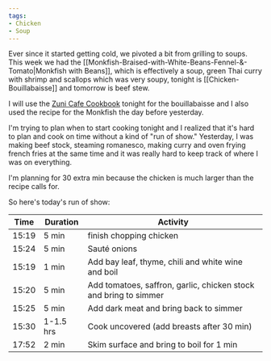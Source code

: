 ```yaml
---
tags:
- Chicken
- Soup
---
```

Ever since it started getting cold, we pivoted a bit from grilling to soups. This week we had the [[Monkfish-Braised-with-White-Beans-Fennel-&-Tomato|Monkfish with Beans]], which is effectively a soup, green Thai curry with shrimp and scallops which was very soupy, tonight is [[Chicken-Bouillabaisse]] and tomorrow is beef stew.

I will use the [Zuni Cafe Cookbook](https://wwnorton.com/books/The-Zuni-Cafe-Cookbook/) tonight for the bouillabaisse and I also used the recipe for the Monkfish the day before yesterday.

I'm trying to plan when to start cooking tonight and I realized that it's hard to plan and cook on time without a kind of "run of show." Yesterday, I was making beef stock, steaming romanesco, making curry and oven frying french fries at the same time and it was really hard to keep track of where I was on everything.

I'm planning for 30 extra min because the chicken is much larger than the recipe calls for.

So here's today's run of show:

| Time | Duration | Activity |
| --- | --- | --- | 
| 15:19 | 5 min |  finish chopping chicken |
| 15:24 | 5 min | Sauté onions | 
| 15:19 | 1 min | Add bay leaf, thyme, chili and white wine and boil |
| 15:20 | 5 min | Add tomatoes, saffron, garlic, chicken stock and bring to simmer |
| 15:25 | 5 min | Add dark meat and bring back to simmer |
| 15:30 | 1-1.5 hrs | Cook uncovered (add breasts after 30 min) |
| 17:52 | 2 min | Skim surface and bring to boil for 1 min |

